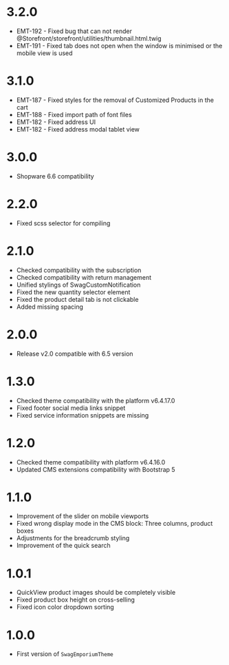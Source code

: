 # 3.2.0
- EMT-192 - Fixed bug that can not render @Storefront/storefront/utilities/thumbnail.html.twig
- EMT-191 - Fixed tab does not open when the window is minimised or the mobile view is used

# 3.1.0
- EMT-187 - Fixed styles for the removal of Customized Products in the cart
- EMT-188 - Fixed import path of font files
- EMT-182 - Fixed address UI
- EMT-182 - Fixed address modal tablet view

# 3.0.0
- Shopware 6.6 compatibility

# 2.2.0
- Fixed scss selector for compiling

# 2.1.0
- Checked compatibility with the subscription
- Checked compatibility with return management
- Unified stylings of SwagCustomNotification
- Fixed the new quantity selector element
- Fixed the product detail tab is not clickable
- Added missing spacing

# 2.0.0
- Release v2.0 compatible with 6.5 version

# 1.3.0
- Checked theme compatibility with the platform v6.4.17.0
- Fixed footer social media links snippet
- Fixed service information snippets are missing
# 1.2.0
- Checked theme compatibility with platform v6.4.16.0
- Updated CMS extensions compatibility with Bootstrap 5

# 1.1.0
- Improvement of the slider on mobile viewports
- Fixed wrong display mode in the CMS block: Three columns, product boxes
- Adjustments for the breadcrumb styling
- Improvement of the quick search

# 1.0.1
- QuickView product images should be completely visible
- Fixed product box height on cross-selling
- Fixed icon color dropdown sorting

# 1.0.0
- First version of `SwagEmporiumTheme`
